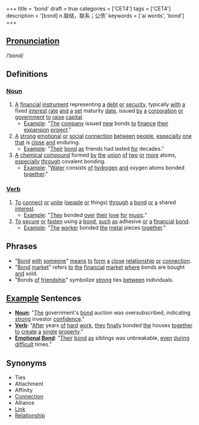 +++
title = 'bond'
draft = true
categories = ['CET4']
tags = ['CET4']
description = '[bɔnd] n.联结，联系；公债'
keywords = ['ai words', 'bond']
+++

## [Pronunciation](/post/pronunciation/)
/ˈbɒnd/

## Definitions
### [Noun](/post/noun/)
1. [A](/post/a/) [financial](/post/financial/) [instrument](/post/instrument/) representing [a](/post/a/) [debt](/post/debt/) [or](/post/or/) [security](/post/security/), typically [with](/post/with/) [a](/post/a/) fixed [interest](/post/interest/) [rate](/post/rate/) [and](/post/and/) [a](/post/a/) [set](/post/set/) maturity [date](/post/date/), issued [by](/post/by/) [a](/post/a/) [corporation](/post/corporation/) [or](/post/or/) [government](/post/government/) [to](/post/to/) [raise](/post/raise/) [capital](/post/capital/).
   - [Example](/post/example/): "[The](/post/the/) [company](/post/company/) issued [new](/post/new/) bonds [to](/post/to/) [finance](/post/finance/) [their](/post/their/) [expansion](/post/expansion/) [project](/post/project/)."
2. [A](/post/a/) [strong](/post/strong/) [emotional](/post/emotional/) [or](/post/or/) [social](/post/social/) [connection](/post/connection/) [between](/post/between/) [people](/post/people/), [especially](/post/especially/) [one](/post/one/) [that](/post/that/) is [close](/post/close/) [and](/post/and/) enduring.
   - [Example](/post/example/): "[Their](/post/their/) [bond](/post/bond/) [as](/post/as/) friends had lasted [for](/post/for/) decades."
3. [A](/post/a/) [chemical](/post/chemical/) [compound](/post/compound/) formed [by](/post/by/) [the](/post/the/) [union](/post/union/) [of](/post/of/) [two](/post/two/) [or](/post/or/) [more](/post/more/) atoms, [especially](/post/especially/) [through](/post/through/) covalent bonding.
   - [Example](/post/example/): "[Water](/post/water/) consists [of](/post/of/) [hydrogen](/post/hydrogen/) [and](/post/and/) oxygen atoms bonded [together](/post/together/)."

### [Verb](/post/verb/)
1. [To](/post/to/) [connect](/post/connect/) [or](/post/or/) [unite](/post/unite/) ([people](/post/people/) [or](/post/or/) things) [through](/post/through/) [a](/post/a/) [bond](/post/bond/) [or](/post/or/) [a](/post/a/) shared [interest](/post/interest/).
   - [Example](/post/example/): "[They](/post/they/) bonded [over](/post/over/) [their](/post/their/) [love](/post/love/) [for](/post/for/) [music](/post/music/)."
2. [To](/post/to/) [secure](/post/secure/) [or](/post/or/) [fasten](/post/fasten/) using [a](/post/a/) [bond](/post/bond/), [such](/post/such/) [as](/post/as/) adhesive [or](/post/or/) [a](/post/a/) [financial](/post/financial/) [bond](/post/bond/).
   - [Example](/post/example/): "[The](/post/the/) [worker](/post/worker/) bonded [the](/post/the/) [metal](/post/metal/) pieces [together](/post/together/)."

## Phrases
- "[Bond](/post/bond/) [with](/post/with/) [someone](/post/someone/)" [means](/post/means/) [to](/post/to/) [form](/post/form/) [a](/post/a/) [close](/post/close/) [relationship](/post/relationship/) [or](/post/or/) [connection](/post/connection/).
- "[Bond](/post/bond/) [market](/post/market/)" refers [to](/post/to/) [the](/post/the/) [financial](/post/financial/) [market](/post/market/) [where](/post/where/) bonds are bought [and](/post/and/) sold.
- "Bonds [of](/post/of/) [friendship](/post/friendship/)" symbolize [strong](/post/strong/) ties [between](/post/between/) individuals.

## [Example](/post/example/) Sentences
- **[Noun](/post/noun/)**: "[The](/post/the/) government's [bond](/post/bond/) auction was oversubscribed, indicating [strong](/post/strong/) investor [confidence](/post/confidence/)."
- **[Verb](/post/verb/)**: "[After](/post/after/) years [of](/post/of/) [hard](/post/hard/) [work](/post/work/), [they](/post/they/) [finally](/post/finally/) bonded [the](/post/the/) houses [together](/post/together/) [to](/post/to/) [create](/post/create/) [a](/post/a/) [single](/post/single/) [property](/post/property/)."
- **[Emotional](/post/emotional/) [Bond](/post/bond/)**: "[Their](/post/their/) [bond](/post/bond/) [as](/post/as/) siblings was unbreakable, [even](/post/even/) [during](/post/during/) [difficult](/post/difficult/) times."

## Synonyms
- Ties
- Attachment
- Affinity
- [Connection](/post/connection/)
- Alliance
- [Link](/post/link/)
- [Relationship](/post/relationship/)
